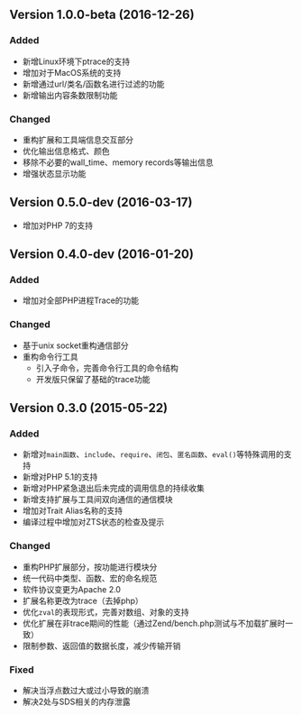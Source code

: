 Version 1.0.0-beta (2016-12-26)
------------------------------

### Added

- 新增Linux环境下ptrace的支持
- 增加对于MacOS系统的支持
- 新增通过url/类名/函数名进行过滤的功能
- 新增输出内容条数限制功能

### Changed

- 重构扩展和工具端信息交互部分
- 优化输出信息格式、颜色
- 移除不必要的wall_time、memory records等输出信息 
- 增强状态显示功能 



Version 0.5.0-dev (2016-03-17)
------------------------------

- 增加对PHP 7的支持

Version 0.4.0-dev (2016-01-20)
------------------------------

### Added

- 增加对全部PHP进程Trace的功能

### Changed

- 基于unix socket重构通信部分
- 重构命令行工具
    - 引入子命令，完善命令行工具的命令结构
    - 开发版只保留了基础的trace功能


Version 0.3.0 (2015-05-22)
------------------------------

### Added

- 新增对`main函数`、`include`、`require`、`闭包`、`匿名函数`、`eval()`等特殊调用的支持
- 新增对PHP 5.1的支持
- 新增对PHP紧急退出后未完成的调用信息的持续收集
- 新增支持扩展与工具间双向通信的通信模块
- 增加对Trait Alias名称的支持
- 编译过程中增加对ZTS状态的检查及提示

### Changed

- 重构PHP扩展部分，按功能进行模块分
- 统一代码中类型、函数、宏的命名规范
- 软件协议变更为Apache 2.0
- 扩展名称更改为trace（去掉php）
- 优化`zval`的表现形式，完善对数组、对象的支持
- 优化扩展在非trace期间的性能（通过Zend/bench.php测试与不加载扩展时一致）
- 限制参数、返回值的数据长度，减少传输开销

### Fixed

- 解决当浮点数过大或过小导致的崩溃
- 解决2处与SDS相关的内存泄露
